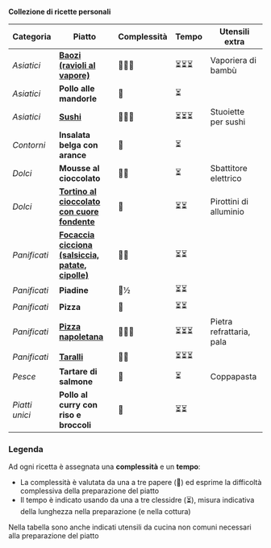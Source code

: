 **Collezione di ricette personali**

| Categoria      | Piatto                                                       | Complessità | Tempo | Utensili extra           |
| -------------- | ------------------------------------------------------------ | ----------- | ----- | ------------------------ |
| *Asiatici*     | [**Baozi (ravioli al vapore)**](asiatici/baozi.md)           | 🦆🦆🦆         | ⏳⏳⏳   | Vaporiera di bambù       |
| *Asiatici*     | **Pollo alle mandorle**                                      | 🦆           | ⏳     |                          |
| *Asiatici*     | [**Sushi**](asiatici/sushi.md)                               | 🦆🦆🦆         | ⏳⏳⏳   | Stuoiette per sushi      |
| *Contorni*     | **Insalata belga con arance**                                | 🦆           | ⏳     |                          |
| *Dolci*        | **Mousse al cioccolato**                                     | 🦆🦆          | ⏳     | Sbattitore elettrico     |
| *Dolci*        | [**Tortino al cioccolato con cuore fondente**](dolci/tortino_cioccolato.md) | 🦆           | ⏳⏳    | Pirottini di alluminio   |
| *Panificati*   | [**Focaccia cicciona (salsiccia, patate, cipolle)**](panificati/focaccia_cicciona.md) | 🦆🦆          | ⏳⏳    |                          |
| *Panificati*   | **Piadine**                                                  | 🦆½          | ⏳⏳    |                          |
| *Panificati*   | **Pizza**                                                    | 🦆           | ⏳⏳    |                          |
| *Panificati*   | [**Pizza napoletana**](panificati/pizza_napoletana.md)       | 🦆🦆🦆         | ⏳⏳⏳   | Pietra refrattaria, pala |
| *Panificati*   | [**Taralli**](panificati/taralli.md)                         | 🦆🦆          | ⏳⏳⏳   |                          |
| *Pesce*        | **Tartare di salmone**                                       | 🦆           | ⏳     | Coppapasta               |
| *Piatti unici* | **Pollo al curry con riso e broccoli**                       | 🦆           | ⏳⏳    |                          |

### Legenda

Ad ogni ricetta è assegnata una **complessità** e un **tempo**:

* La complessità è valutata da una a tre papere (🦆) ed esprime la difficoltà complessiva della preparazione del piatto
* Il tempo è indicato usando da una a tre clessidre (⏳), misura indicativa della lunghezza nella preparazione (e nella cottura)

Nella tabella sono anche indicati utensili da cucina non comuni necessari alla preparazione del piatto
